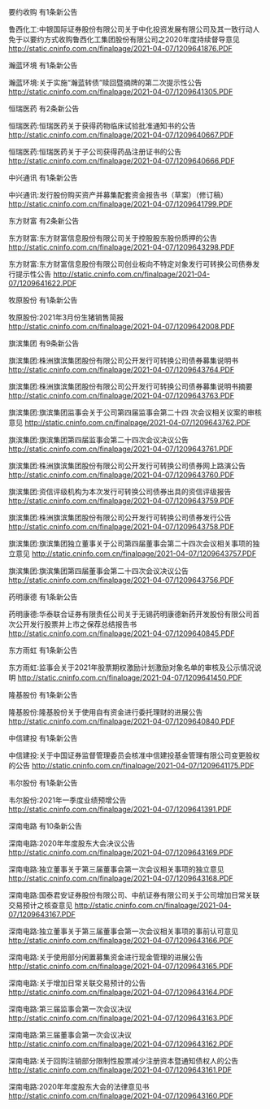 要约收购 有1条新公告 

鲁西化工:中银国际证券股份有限公司关于中化投资发展有限公司及其一致行动人免于以要约方式收购鲁西化工集团股份有限公司之2020年度持续督导意见 http://static.cninfo.com.cn/finalpage/2021-04-07/1209641876.PDF 

瀚蓝环境 有1条新公告 

瀚蓝环境:关于实施“瀚蓝转债”赎回暨摘牌的第二次提示性公告 http://static.cninfo.com.cn/finalpage/2021-04-07/1209641305.PDF 

恒瑞医药 有2条新公告 

恒瑞医药:恒瑞医药关于获得药物临床试验批准通知书的公告 http://static.cninfo.com.cn/finalpage/2021-04-07/1209640667.PDF 

恒瑞医药:恒瑞医药关于子公司获得药品注册证书的公告 http://static.cninfo.com.cn/finalpage/2021-04-07/1209640666.PDF 

中兴通讯 有1条新公告 

中兴通讯:发行股份购买资产并募集配套资金报告书（草案）（修订稿） http://static.cninfo.com.cn/finalpage/2021-04-07/1209641799.PDF 

东方财富 有2条新公告 

东方财富:东方财富信息股份有限公司关于控股股东股份质押的公告 http://static.cninfo.com.cn/finalpage/2021-04-07/1209643298.PDF 

东方财富:东方财富信息股份有限公司创业板向不特定对象发行可转换公司债券发行提示性公告 http://static.cninfo.com.cn/finalpage/2021-04-07/1209641622.PDF 

牧原股份 有1条新公告 

牧原股份:2021年3月份生猪销售简报 http://static.cninfo.com.cn/finalpage/2021-04-07/1209642008.PDF 

旗滨集团 有9条新公告 

旗滨集团:株洲旗滨集团股份有限公司公开发行可转换公司债券募集说明书 http://static.cninfo.com.cn/finalpage/2021-04-07/1209643764.PDF 

旗滨集团:株洲旗滨集团股份有限公司公开发行可转换公司债券募集说明书摘要 http://static.cninfo.com.cn/finalpage/2021-04-07/1209643763.PDF 

旗滨集团:旗滨集团监事会关于公司第四届监事会第二十四 次会议相关议案的审核意见 http://static.cninfo.com.cn/finalpage/2021-04-07/1209643762.PDF 

旗滨集团:旗滨集团第四届监事会第二十四次会议决议公告 http://static.cninfo.com.cn/finalpage/2021-04-07/1209643761.PDF 

旗滨集团:株洲旗滨集团股份有限公司公开发行可转换公司债券网上路演公告 http://static.cninfo.com.cn/finalpage/2021-04-07/1209643760.PDF 

旗滨集团:资信评级机构为本次发行可转换公司债券出具的资信评级报告 http://static.cninfo.com.cn/finalpage/2021-04-07/1209643759.PDF 

旗滨集团:株洲旗滨集团股份有限公司公开发行可转换公司债券发行公告 http://static.cninfo.com.cn/finalpage/2021-04-07/1209643758.PDF 

旗滨集团:旗滨集团独立董事关于公司第四届董事会第二十四次会议相关事项的独立意见 http://static.cninfo.com.cn/finalpage/2021-04-07/1209643757.PDF 

旗滨集团:旗滨集团第四届董事会第二十四次会议决议公告 http://static.cninfo.com.cn/finalpage/2021-04-07/1209643756.PDF 

药明康德 有1条新公告 

药明康德:华泰联合证券有限责任公司关于无锡药明康德新药开发股份有限公司首次公开发行股票并上市之保荐总结报告书 http://static.cninfo.com.cn/finalpage/2021-04-07/1209640845.PDF 

东方雨虹 有1条新公告 

东方雨虹:监事会关于2021年股票期权激励计划激励对象名单的审核及公示情况说明 http://static.cninfo.com.cn/finalpage/2021-04-07/1209641450.PDF 

隆基股份 有1条新公告 

隆基股份:隆基股份关于使用自有资金进行委托理财的进展公告 http://static.cninfo.com.cn/finalpage/2021-04-07/1209640840.PDF 

中信建投 有1条新公告 

中信建投:关于中国证券监督管理委员会核准中信建投基金管理有限公司变更股权的公告 http://static.cninfo.com.cn/finalpage/2021-04-07/1209641175.PDF 

韦尔股份 有1条新公告 

韦尔股份:2021年一季度业绩预增公告 http://static.cninfo.com.cn/finalpage/2021-04-07/1209641391.PDF 

深南电路 有10条新公告 

深南电路:2020年年度股东大会决议公告 http://static.cninfo.com.cn/finalpage/2021-04-07/1209643169.PDF 

深南电路:独立董事关于第三届董事会第一次会议相关事项的独立意见 http://static.cninfo.com.cn/finalpage/2021-04-07/1209643168.PDF 

深南电路:国泰君安证券股份有限公司、中航证券有限公司关于公司增加日常关联交易预计之核查意见 http://static.cninfo.com.cn/finalpage/2021-04-07/1209643167.PDF 

深南电路:独立董事关于第三届董事会第一次会议相关事项的事前认可意见 http://static.cninfo.com.cn/finalpage/2021-04-07/1209643166.PDF 

深南电路:关于使用部分闲置募集资金进行现金管理的进展公告 http://static.cninfo.com.cn/finalpage/2021-04-07/1209643165.PDF 

深南电路:关于增加日常关联交易预计的公告 http://static.cninfo.com.cn/finalpage/2021-04-07/1209643164.PDF 

深南电路:第三届监事会第一次会议决议 http://static.cninfo.com.cn/finalpage/2021-04-07/1209643163.PDF 

深南电路:第三届董事会第一次会议决议 http://static.cninfo.com.cn/finalpage/2021-04-07/1209643162.PDF 

深南电路:关于回购注销部分限制性股票减少注册资本暨通知债权人的公告 http://static.cninfo.com.cn/finalpage/2021-04-07/1209643161.PDF 

深南电路:2020年年度股东大会的法律意见书 http://static.cninfo.com.cn/finalpage/2021-04-07/1209643160.PDF 

